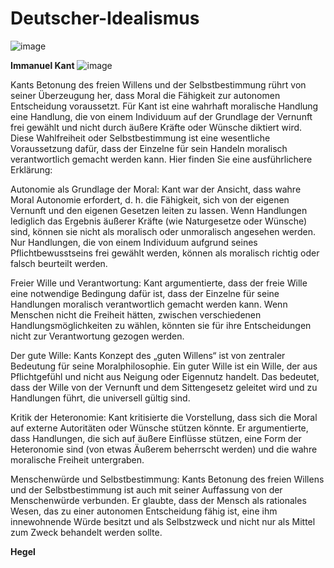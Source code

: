 # Deutscher-Idealismus


![image](https://github.com/user-attachments/assets/477c20f4-2088-4381-a1c8-d0f1a51801fc)


**Immanuel Kant**
![image](https://github.com/user-attachments/assets/17ac5c23-8625-4884-ae2c-e5e79ec2db08)


Kants Betonung des freien Willens und der Selbstbestimmung rührt von seiner Überzeugung her, dass Moral die Fähigkeit zur autonomen Entscheidung voraussetzt. Für Kant ist eine wahrhaft moralische Handlung eine Handlung, die von einem Individuum auf der Grundlage der Vernunft frei gewählt und nicht durch äußere Kräfte oder Wünsche diktiert wird. Diese Wahlfreiheit oder Selbstbestimmung ist eine wesentliche Voraussetzung dafür, dass der Einzelne für sein Handeln moralisch verantwortlich gemacht werden kann. 
Hier finden Sie eine ausführlichere Erklärung:

Autonomie als Grundlage der Moral:
Kant war der Ansicht, dass wahre Moral Autonomie erfordert, d. h. die Fähigkeit, sich von der eigenen Vernunft und den eigenen Gesetzen leiten zu lassen. Wenn Handlungen lediglich das Ergebnis äußerer Kräfte (wie Naturgesetze oder Wünsche) sind, können sie nicht als moralisch oder unmoralisch angesehen werden. Nur Handlungen, die von einem Individuum aufgrund seines Pflichtbewusstseins frei gewählt werden, können als moralisch richtig oder falsch beurteilt werden. 

Freier Wille und Verantwortung:
Kant argumentierte, dass der freie Wille eine notwendige Bedingung dafür ist, dass der Einzelne für seine Handlungen moralisch verantwortlich gemacht werden kann. Wenn Menschen nicht die Freiheit hätten, zwischen verschiedenen Handlungsmöglichkeiten zu wählen, könnten sie für ihre Entscheidungen nicht zur Verantwortung gezogen werden. 

Der gute Wille:
Kants Konzept des „guten Willens“ ist von zentraler Bedeutung für seine Moralphilosophie. Ein guter Wille ist ein Wille, der aus Pflichtgefühl und nicht aus Neigung oder Eigennutz handelt. Das bedeutet, dass der Wille von der Vernunft und dem Sittengesetz geleitet wird und zu Handlungen führt, die universell gültig sind. 

Kritik der Heteronomie:
Kant kritisierte die Vorstellung, dass sich die Moral auf externe Autoritäten oder Wünsche stützen könnte. Er argumentierte, dass Handlungen, die sich auf äußere Einflüsse stützen, eine Form der Heteronomie sind (von etwas Äußerem beherrscht werden) und die wahre moralische Freiheit untergraben. 

Menschenwürde und Selbstbestimmung:
Kants Betonung des freien Willens und der Selbstbestimmung ist auch mit seiner Auffassung von der Menschenwürde verbunden. Er glaubte, dass der Mensch als rationales Wesen, das zu einer autonomen Entscheidung fähig ist, eine ihm innewohnende Würde besitzt und als Selbstzweck und nicht nur als Mittel zum Zweck behandelt werden sollte.




**Hegel**
